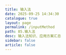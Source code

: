 ```yaml
---
title: 输入法
date: 2025-09-25 14:34:30
catalogue: true
layout: page
permalink: /inputMethod
path: 85.输入法
desc: 输入法知识、应用方案汇总
sidebar: false
article: false
---
```

